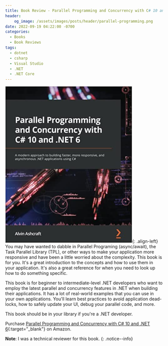 ```yaml
---
title: Book Review - Parallel Programming and Concurrency with C# 10 and .NET 6
header:
    og_image: /assets/images/posts/header/parallel-programming.png
date: 2022-09-19 04:22:00 -0700
categories:
  - Books
  - Book Reviews
tags:
  - dotnet
  - csharp
  - Visual Studio
  - .NET
  - .NET Core
---
```


![Parallel Programming and Concurrency with C# 10 and .NET 6 Book Cover](/assets/images/posts/parallel-programming-book-cover.jpg){: .align-left} You may have wanted to dabble in Parallel Programing (async/await), the Task Parallel Library (TPL), or other ways to make your application more responsive and have been a little worried about the complexity. This book is for you. It's a great introduction to the concepts and how to use them in your application. It's also a great reference for when you need to look up how to do something specific.

This book is for beginner to intermediate-level .NET developers who want to employ the latest parallel and concurrency features in .NET when building their applications. It has a lot of real-world examples that you can use in your own applications. You'll learn best practices to avoid application dead-locks, how to safely update your UI, debug your parallel code, and more.

This book should be in your library if you're a .NET developer.

Purchase [Parallel Programming and Concurrency with C# 10 and .NET 6](https://amzn.to/3f3zlTh){:target="_blank"} on Amazon. 

**Note**: I was a technical reviewer for this book.
{: .notice--info}
